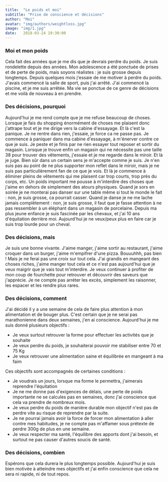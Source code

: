 ```yaml
---
title:  "Le poids et moi"
subtitle: "Prise de conscience et décisions"
author: "Moi"
avatar: "img/authors/weightloss.jpg"
image: "img/1.jpg"
date:   2018-03-24 19:30:00
---
```


### Moi et mon poids
Cela fait des années que je me dis que je devrais perdre du poids.
Je suis rondelette depuis des années. 
Mon adolescence a été ponctuée de prises et de perte de poids, mais soyons réalistes : je suis grosse depuis longtemps.
Depuis quelques mois j'essaie de me motiver à perdre du poids.
J'avais commencé la salle de sport, puis j'ai arrêté.
J'ai commencé la piscine, et je me suis arrêtée.
Ma vie se ponctue de ce genre de décisions et me voilà de nouveau à en prendre.

### Des décisions, pourquoi
Aujourd'hui je me rend compte que je me refuse beaucoup de choses.
Lorsque je fais du shopping énormément de choses me plaisent donc j'attrape tout et je me dirige vers la cabine d'essayage.
Et là c'est la panique. Je ne rentre dans rien, j'essaie, je force ca ne passe pas.
Je commence à paniquer dans ma cabine d'essayage, à m'énerver contre ce que je suis.
Je peste et je finis par ne rien essayer tout reposer et sortir du magasin.
Lorsque je trouve enfin un magasin qui ne nécessite pas une taille 38 pour trouver des vêtements, j'essaie et je me regarde dans le miroir.
Et là je juge. Bien sûr dans un certain sens je m'accepte comme je suis.
Je n'en suis pas au point de ne plus supporter mon reflet dans le miroir, mais je ne suis pas particulièrement fan de ce que je vois.
Et là je commence à éliminer pleins de vêtements qui me plaisent car trop courts, trop près du corps, etc.
Un poids important me pousse à m'interdire des choses que j'aime en dehors de simplement des atours physiques.
Quand je sors en soirée je ne monterai pas danser sur une table même si tout le monde le fait : non, je suis grosse, ca pourrait casser.
Quand je danse je ne me lache jamais complètement : non, je suis grosse, il faut que je fasse attention à ne pas ressembler à un éléphant dans un magasin de porcelaine.
Depuis ma plus jeune enfance je suis fascinée par les chevaux, et j'ai 10 ans d'équitation derrière moi.
Aujourd'hui je ne veux/peux plus en faire car je suis trop lourde pour un cheval.


### Des décisions, mais
Je suis une bonne vivante. J'aime manger, j'aime sortir au restaurant, j'aime croquer dans un burger, j'aime m'empifrer d'une pizza.
Bouuuhhh, pas bien ! Mais je ne ferai pas une croix sur tout cela.
J'ai grandis en mangeant des choses riches, j'aime manger tout cela et ce n'est pas aujourd'hui que je veux maigrir que je vais tout m'interdire.
Je veux continuer à profiter de mon coup de fourchette pour retrouver et découvrir des saveurs que j'apprécie.
Je ne compte pas arréter les excès, simplement les raisonner, les espacer et les rendre plus rares.


### Des décisions, comment
J'ai décidé il y a une semaine de cela de faire plus attention à mon alimentation et de bouger plus.
C'est certain que je ne serai pas marathonienne dans deux semaines, j'en ai conscience.
Aujourd'hui je me suis donné plusieurs objectifs :
- Je veux surtout retrouver la forme pour effectuer les activités que je souhaite
- Je veux perdre du poids, je souhaiterai pouvoir me stabiliser entre 70 et 75 Kg
- Je veux retrouver une alimentation saine et équilibrée en mangeant à ma faim

Ces objectifs sont accompagnés de certaines conditions :
- Je voudrais un jours, lorsque ma forme le permettra, j'aimerais reprendre l'équitation
- Je ne me donne pas d'exigences de délais, une perte de poids importante ne se calcules pas en semaines, donc j'ai conscience que cela va prendre de nombreux mois.
- Je veux perdre du poids de manière durable mon objectif n'est pas de perdre vite au risque de reprendre par la suite.
- Je ne pourrai jamais avoir la force de forcer mon alimentation à aller contre mes habitudes, je ne compte pas m'affamer sous prétexte de perdre 300g de plus en une semaine.
- Je veux respecter ma santé, l'équilibre des apports dont j'ai besoin, et surtout ne pas causer d'autres soucis de santé.


### Des décisions, combien
Espérons que cela durera le plus longtemps possible.
Aujourd'hui je suis bien motivée à atteindre mes objectifs et j'ai enfin conscience que cela ne sera ni rapide, ni de tout repos.
